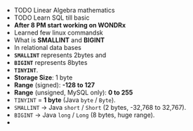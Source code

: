 - TODO Linear Algebra mathematics
- TODO Learn SQL till basic
- **After 8 PM start working on WONDRx**
- Learned few linux commandsk
- What is **SMALLINT** and **BIGINT**
- In relational data bases
- **`SMALLINT`** represents 2bytes and
- **`BIGINT`** represents 8bytes
- **`TINYINT`**.
- **Storage Size**: 1 byte
- **Range** (signed): **-128 to 127**
- **Range** (unsigned, MySQL only): **0 to 255**
- `TINYINT` = **1 byte** (Java `byte` / `Byte`).
- `SMALLINT` → Java `short` / `Short` (2 bytes, -32,768 to 32,767).
- `BIGINT` → Java `long` / `Long` (8 bytes, huge range).
-
